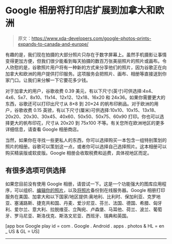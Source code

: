 # Google 相册将打印店扩展到加拿大和欧洲

> 原文：<https://www.xda-developers.com/google-photos-prints-expands-to-canada-and-europe/>

有趣的是，我们现在拍摄的大部分照片只存在于数字屏幕上。虽然手机摄影让事情变得更加方便，但我们很少能看到每天拍摄的数百万张美丽照片的照片或画布。令人欣慰的是，谷歌照片用户将有一种新的方式来分享他们的照片，因为谷歌正在向加拿大和欧洲的用户提供打印服务。这项服务会把照片、画布、相册等直接送到你家门口。让我们来分解一下它要花多少钱。

对于加拿大的用户，谷歌收费 0.39 美元，有以下尺寸(英寸)可供选择:4x4、4x6、5x7、8x10、11x14、12x12、12x18、16x20 和 24x36。如果你需要更大的东西，谷歌还可以打印出尺寸从 8×8 到 20×24 的帆布印刷品。对于欧洲的用户，谷歌收费 0.15 英镑，有以下尺寸(厘米)可供选择:10x10、10x15、13x18、20x20、20x30、30x45、40x60、50x50、50x75、60x90 打印。你也可以选择更大的帆布印花，尺寸从 20x20 到 75x100 不等。有关您所在欧洲地区的更多详细信息，请查看 Google 相册商店。

当然，如果你在寻找一些更私人的东西，你可以选择购买一本包含一组特别策划的照片的相册。谷歌可以策划这一点，或者你可以选择自己选择照片。这本相册可以购买精装版或软皮版。Google 相册会收取税费和运费，具体视地区而定。

## 有很多选项可供选择

如果您目前没有使用 Google 相册，请尝试一下。这是一个功能强大的图库应用程序，可以组织、[编辑你的照片](https://www.xda-developers.com/magic-eraser-can-change-object-colors/)，以及[将照片](https://www.xda-developers.com/unlimited-google-photos-t-mobile/)备份到在线服务器。Google 相册打印服务在美国、加拿大和以下国家/地区提供:奥地利、比利时、保加利亚、克罗地亚、塞浦路斯、捷克共和国、丹麦、爱沙尼亚、芬兰、法国、德国、希腊、匈牙利、爱尔兰、意大利、拉脱维亚、立陶宛、卢森堡、马耳他、荷兰、波兰、葡萄牙、罗马尼亚、斯洛伐克、斯洛文尼亚、西班牙、瑞典和英国。

[app box Google play id = com . Google . Android . apps . photos & HL = en _ US & GL = US]

* * *